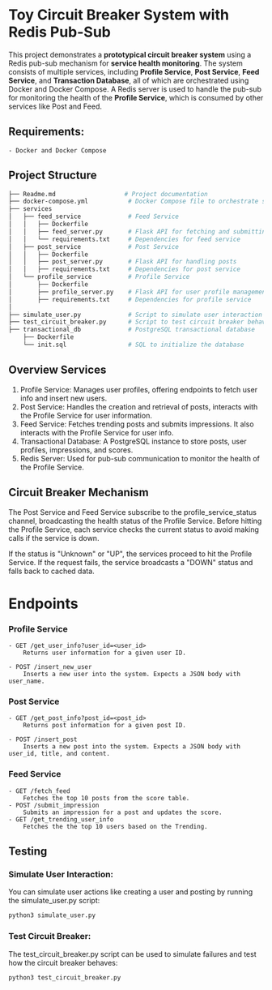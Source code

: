 # Toy Circuit Breaker System with Redis Pub-Sub

This project demonstrates a **prototypical circuit breaker system** using a Redis pub-sub mechanism for **service health monitoring**. The system consists of multiple services, including **Profile Service**, **Post Service**, **Feed Service**, and **Transaction Database**, all of which are orchestrated using Docker and Docker Compose. A Redis server is used to handle the pub-sub for monitoring the health of the **Profile Service**, which is consumed by other services like Post and Feed.

## Requirements:
    - Docker and Docker Compose

## Project Structure

```bash
├── Readme.md                   # Project documentation
├── docker-compose.yml           # Docker Compose file to orchestrate services
├── services
│   ├── feed_service             # Feed Service
│   │   ├── Dockerfile
│   │   ├── feed_server.py       # Flask API for fetching and submittingimpressions
│   │   └── requirements.txt     # Dependencies for feed service
│   ├── post_service             # Post Service
│   │   ├── Dockerfile
│   │   ├── post_server.py       # Flask API for handling posts
│   │   ├── requirements.txt     # Dependencies for post service
│   └── profile_service          # Profile Service
│       ├── Dockerfile
│       ├── profile_server.py    # Flask API for user profile management
│       ├── requirements.txt     # Dependencies for profile service
│   
├── simulate_user.py             # Script to simulate user interaction with the system
├── test_circuit_breaker.py      # Script to test circuit breaker behavior
├── transactional_db             # PostgreSQL transactional database
    ├── Dockerfile
    └── init.sql                 # SQL to initialize the database

```

## Overview Services

1. Profile Service: Manages user profiles, offering endpoints to fetch user info and insert new users.
2. Post Service: Handles the creation and retrieval of posts, interacts with the Profile Service for user information.
3. Feed Service: Fetches trending posts and submits impressions. It also interacts with the Profile Service for user info.
4. Transactional Database: A PostgreSQL instance to store posts, user profiles, impressions, and scores.
5. Redis Server: Used for pub-sub communication to monitor the health of the Profile Service.

## Circuit Breaker Mechanism

The Post Service and Feed Service subscribe to the profile_service_status channel, broadcasting the health status of the Profile Service. Before hitting the Profile Service, each service checks the current status to avoid making calls if the service is down.

If the status is "Unknown" or "UP", the services proceed to hit the Profile Service. If the request fails, the service broadcasts a "DOWN" status and falls back to cached data.


# Endpoints

### Profile Service
    - GET /get_user_info?user_id=<user_id>
        Returns user information for a given user ID.

    - POST /insert_new_user
        Inserts a new user into the system. Expects a JSON body with user_name.

### Post Service
    - GET /get_post_info?post_id=<post_id>
        Returns post information for a given post ID.

    - POST /insert_post
        Inserts a new post into the system. Expects a JSON body with user_id, title, and content.

### Feed Service
    - GET /fetch_feed
        Fetches the top 10 posts from the score table.
    - POST /submit_impression
        Submits an impression for a post and updates the score.
    - GET /get_trending_user_info
        Fetches the the top 10 users based on the Trending.


## Testing

### Simulate User Interaction:

You can simulate user actions like creating a user and posting by running the simulate_user.py script:

```bash
python3 simulate_user.py
```

### Test Circuit Breaker:

The test_circuit_breaker.py script can be used to simulate failures and test how the circuit breaker behaves:

```bash
python3 test_circuit_breaker.py
```



